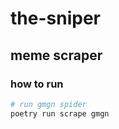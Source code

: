 # the-sniper

## meme scraper

### how to run

```bash
# run gmgn spider
poetry run scrape gmgn
```
